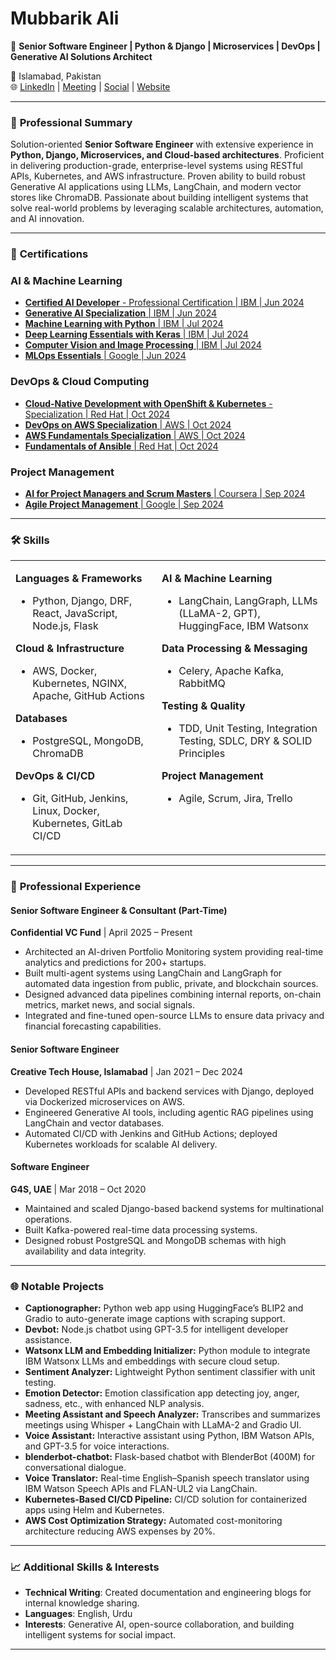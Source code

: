 # Mubbarik Ali

🚀 **Senior Software Engineer | Python & Django | Microservices | DevOps | Generative AI Solutions Architect**

📍 Islamabad, Pakistan  
🌐 <a href="https://linkedin.com/in/mubbarikali" target="_blank">LinkedIn</a> | <a href="https://calendly.com/mubbarikali" target="_blank">Meeting</a> | <a href="https://linktr.ee/mubbarikali" target="_blank">Social</a> | <a href="https://mubbarikali.github.io" target="_blank">Website</a>

---

### 🌟 **Professional Summary**

Solution-oriented **Senior Software Engineer** with extensive experience in **Python, Django, Microservices, and Cloud-based architectures**. Proficient in delivering production-grade, enterprise-level systems using RESTful APIs, Kubernetes, and AWS infrastructure. Proven ability to build robust Generative AI applications using LLMs, LangChain, and modern vector stores like ChromaDB. Passionate about building intelligent systems that solve real-world problems by leveraging scalable architectures, automation, and AI innovation.

---

### 📜 **Certifications**

### AI & Machine Learning
- [**Certified AI Developer** - Professional Certification | IBM | Jun 2024](https://github.com/mubbarikali/Certifications/blob/main/1_AI%20and%20ML/1_%20IBM%20AI%20Developer%20Professional%20Certificate/IBM%20AI%20Developer%20Professional%20Certification%20(Coursera%20YRFAFYZZ3PUK).pdf)
- [**Generative AI Specialization** | IBM | Jun 2024](https://github.com/mubbarikali/Certifications/blob/main/1_AI%20and%20ML/3_IBM%20Generative%20AI%20for%20Software%20Developers%20Specialization/Generative%20AI%20for%20Software%20Developers%20Specialization%20by%20IBM%20(Coursera%20ENPVVD7KH3HT).pdf)
- [**Machine Learning with Python** | IBM | Jul 2024](https://github.com/mubbarikali/Certifications/blob/main/1_AI%20and%20ML/2_%20IBM%20AI%20Engineering%20Professional%20Certificate/1_Machine%20Learning%20with%20Python/Machine%20Learning%20with%20Python%20(Coursera%20Q72W7DEXZWL7).pdf)
- [**Deep Learning Essentials with Keras** | IBM | Jul 2024](https://github.com/mubbarikali/Certifications/blob/main/1_AI%20and%20ML/2_%20IBM%20AI%20Engineering%20Professional%20Certificate/2_Introduction%20to%20Deep%20Learning%20%26%20Neural%20Networks%20with%20Keras/Introduction%20to%20Deep%20Learning%20%26%20Neural%20Networks%20with%20Keras%20(Coursera%20CVBB4YLFYPEQ).pdf)
- [**Computer Vision and Image Processing** | IBM | Jul 2024](https://github.com/mubbarikali/Certifications/blob/main/1_AI%20and%20ML/2_%20IBM%20AI%20Engineering%20Professional%20Certificate/3_Introduction%20to%20Computer%20Vision%20and%20Image%20Processing/Introduction%20to%20Computer%20Vision%20and%20Image%20Processing%20(Coursera%20KY5VN9ERCAWK).pdf)
- [**MLOps Essentials** | Google | Jun 2024](https://github.com/mubbarikali/Certifications/blob/main/1_AI%20and%20ML/4_Google%20MLOps/MLOps%20by%20Google%20(Coursera%20CT6PMLYUE2QR).pdf)

### DevOps & Cloud Computing
- [**Cloud-Native Development with OpenShift & Kubernetes** - Specialization | Red Hat | Oct 2024](https://github.com/mubbarikali/Certifications/blob/main/2_DevOps%20and%20Cloud/3_Red%20Hat%20-%20Cloud-native%20Development%20with%20Kubernetes%20and%20OpenShift%20-%20Specialization/Cloud-Native%20Development%20with%20OpenShift%20and%20Kubernetes%20(Coursera%20ER1PF5HEXRSG).pdf)
- [**DevOps on AWS Specialization** | AWS | Oct 2024](https://github.com/mubbarikali/Certifications/blob/main/2_DevOps%20and%20Cloud/1_DevOps%20on%20AWS%20-%20Specialization/DevOps%20on%20AWS%20(Coursera%20V5Y4Z4R007WR).pdf)
- [**AWS Fundamentals Specialization** | AWS | Oct 2024](https://github.com/mubbarikali/Certifications/blob/main/2_DevOps%20and%20Cloud/2_AWS%20Fundamentals%20-%20Specialization/AWS%20Fundamentals%20Specialization%20(Coursera%20ZSCPPZR5WCW4).pdf)
- [**Fundamentals of Ansible** | Red Hat | Oct 2024](https://github.com/mubbarikali/Certifications/blob/main/2_DevOps%20and%20Cloud/4_Red%20Hat%20-%20Fundamentals%20of%20Ansible/Fundamentals%20of%20Ansible%20(Coursera%20UY79NLW1BNA3).pdf)

### Project Management
- [**AI for Project Managers and Scrum Masters** | Coursera | Sep 2024](https://github.com/mubbarikali/Certifications/blob/main/3_Project%20Management/2_AI%20for%20Project%20Managers%20and%20Scrum%20Masters/AI%20for%20Project%20Managers%20and%20Scrum%20Masters%20(Coursera%20QQ4USDC6SSBU).pdf)
- [**Agile Project Management** | Google | Sep 2024](https://github.com/mubbarikali/Certifications/blob/main/3_Project%20Management/1_Agile%20Project%20Management%20by%20Google/Agile%20Project%20Management%20by%20Google%20(Coursera%20MTY8FIQ9FUOB).pdf)

---

### 🛠️ **Skills**

<table>
<tr>
  <td valign="top">

  **Languages & Frameworks**  
  - Python, Django, DRF, React, JavaScript, Node.js, Flask

  **Cloud & Infrastructure**  
  - AWS, Docker, Kubernetes, NGINX, Apache, GitHub Actions

  **Databases**  
  - PostgreSQL, MongoDB, ChromaDB

  **DevOps & CI/CD**  
  - Git, GitHub, Jenkins, Linux, Docker, Kubernetes, GitLab CI/CD

  </td>
  <td valign="top">

  **AI & Machine Learning**  
  - LangChain, LangGraph, LLMs (LLaMA-2, GPT), HuggingFace, IBM Watsonx

  **Data Processing & Messaging**  
  - Celery, Apache Kafka, RabbitMQ

  **Testing & Quality**  
  - TDD, Unit Testing, Integration Testing, SDLC, DRY & SOLID Principles

  **Project Management**  
  - Agile, Scrum, Jira, Trello

  </td>
</tr>
</table>

---

### 💼 **Professional Experience**

#### **Senior Software Engineer & Consultant (Part-Time)**  
**Confidential VC Fund** | April 2025 – Present  
- Architected an AI-driven Portfolio Monitoring system providing real-time analytics and predictions for 200+ startups.  
- Built multi-agent systems using LangChain and LangGraph for automated data ingestion from public, private, and blockchain sources.  
- Designed advanced data pipelines combining internal reports, on-chain metrics, market news, and social signals.  
- Integrated and fine-tuned open-source LLMs to ensure data privacy and financial forecasting capabilities.

#### **Senior Software Engineer**  
**Creative Tech House, Islamabad** | Jan 2021 – Dec 2024  
- Developed RESTful APIs and backend services with Django, deployed via Dockerized microservices on AWS.  
- Engineered Generative AI tools, including agentic RAG pipelines using LangChain and vector databases.  
- Automated CI/CD with Jenkins and GitHub Actions; deployed Kubernetes workloads for scalable AI delivery.

#### **Software Engineer**  
**G4S, UAE** | Mar 2018 – Oct 2020  
- Maintained and scaled Django-based backend systems for multinational operations.  
- Built Kafka-powered real-time data processing systems.  
- Designed robust PostgreSQL and MongoDB schemas with high availability and data integrity.

---

### 🌐 **Notable Projects**

- **Captionographer:** Python web app using HuggingFace’s BLIP2 and Gradio to auto-generate image captions with scraping support.  
- **Devbot:** Node.js chatbot using GPT-3.5 for intelligent developer assistance.  
- **Watsonx LLM and Embedding Initializer:** Python module to integrate IBM Watsonx LLMs and embeddings with secure cloud setup.  
- **Sentiment Analyzer:** Lightweight Python sentiment classifier with unit testing.  
- **Emotion Detector:** Emotion classification app detecting joy, anger, sadness, etc., with enhanced NLP analysis.  
- **Meeting Assistant and Speech Analyzer:** Transcribes and summarizes meetings using Whisper + LangChain with LLaMA-2 and Gradio UI.  
- **Voice Assistant:** Interactive assistant using Python, IBM Watson APIs, and GPT-3.5 for voice interactions.  
- **blenderbot-chatbot:** Flask-based chatbot with BlenderBot (400M) for conversational dialogue.  
- **Voice Translator:** Real-time English–Spanish speech translator using IBM Watson Speech APIs and FLAN-UL2 via LangChain.  
- **Kubernetes-Based CI/CD Pipeline:** CI/CD solution for containerized apps using Helm and Kubernetes.  
- **AWS Cost Optimization Strategy:** Automated cost-monitoring architecture reducing AWS expenses by 20%.

---

### 📈 **Additional Skills & Interests**

- **Technical Writing**: Created documentation and engineering blogs for internal knowledge sharing.  
- **Languages**: English, Urdu  
- **Interests**: Generative AI, open-source collaboration, and building intelligent systems for social impact.

---
